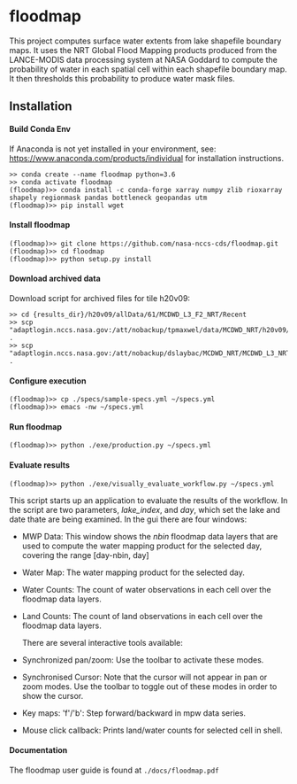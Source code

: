 # floodmap
This project computes surface water extents from lake shapefile boundary maps.  It uses the NRT Global Flood Mapping products produced from the LANCE-MODIS data processing system at NASA Goddard to compute the probability of water in each spatial cell within each shapefile boundary map.   It then thresholds this probability to produce water mask files.

## Installation

#### Build Conda Env

If Anaconda is not yet installed in your environment, see: https://www.anaconda.com/products/individual for installation instructions.
   
```
>> conda create --name floodmap python=3.6
>> conda activate floodmap
(floodmap)>> conda install -c conda-forge xarray numpy zlib rioxarray shapely regionmask pandas bottleneck geopandas utm
(floodmap)>> pip install wget
```

#### Install floodmap
```
(floodmap)>> git clone https://github.com/nasa-nccs-cds/floodmap.git
(floodmap)>> cd floodmap
(floodmap)>> python setup.py install
```

#### Download archived data
Download script for archived files for tile h20v09:
```
>> cd {results_dir}/h20v09/allData/61/MCDWD_L3_F2_NRT/Recent
>> scp "adaptlogin.nccs.nasa.gov:/att/nobackup/tpmaxwel/data/MCDWD_NRT/h20v09/allData/61/MCDWD_L3_F2_NRT/Recent/MCDWD_L3_F2_NRT.A*.h20v09.061.tif" .
>> scp "adaptlogin.nccs.nasa.gov:/att/nobackup/dslaybac/MCDWD_NRT/MCDWD_L3_NRT_2021250/MCDWD_L3_NRT.A202124*.h20v09.061.hdf" . 
```

#### Configure execution
```
(floodmap)>> cp ./specs/sample-specs.yml ~/specs.yml
(floodmap)>> emacs -nw ~/specs.yml
```

#### Run floodmap
```
(floodmap)>> python ./exe/production.py ~/specs.yml
```
#### Evaluate results
```
(floodmap)>> python ./exe/visually_evaluate_workflow.py ~/specs.yml
```
   This script starts up an application to evaluate the results of the workflow.  In the script
are two parameters, *lake_index*, and *day*, which set the lake and date thate are being examined.
In the gui there are four windows:
* MWP Data:  This window shows the *nbin* floodmap data layers that are used to compute the 
              water mapping product for the selected day, covering the range [day-nbin, day]
* Water Map:   The water mapping product for the selected day.
* Water Counts:  The count of water observations in each cell over the floodmap data layers.
* Land Counts:   The count of land observations in each cell over the floodmap data layers.

     There are several interactive tools available:
* Synchronized pan/zoom: Use the toolbar to activate these modes.
* Synchronised Cursor: Note that the cursor will not appear in pan or zoom modes.  Use the 
                toolbar to toggle out of these modes in order to show the cursor.
* Key maps: 'f'/'b': Step forward/backward in mpw data series.
* Mouse click callback:  Prints land/water counts for selected cell in shell.

#### Documentation
The floodmap user guide is found at `./docs/floodmap.pdf`